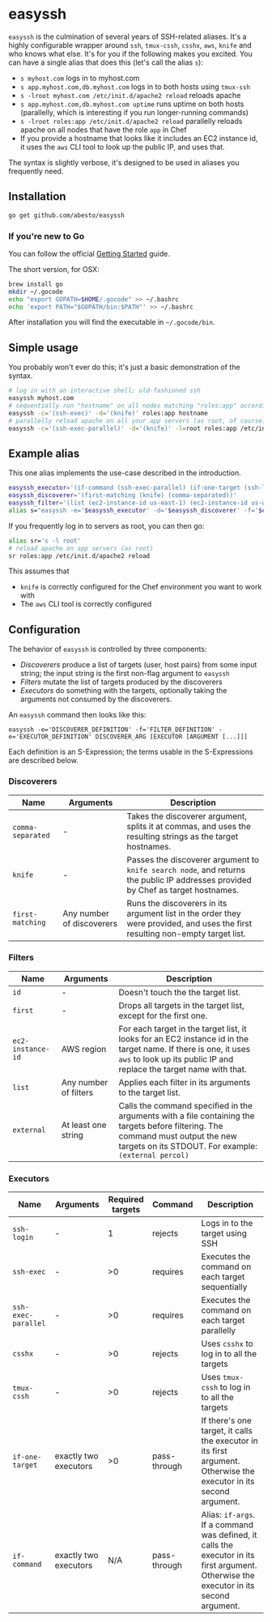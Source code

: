 # easyssh

`easyssh` is the culmination of several years of SSH-related aliases. It's a highly configurable wrapper around `ssh`, `tmux-cssh`, `csshx`, `aws`, `knife` and who knows what else. It's for you if the following makes you excited. You can have a single alias that does this (let's call the alias `s`):

 * `s myhost.com` logs in to myhost.com
 * `s app.myhost.com,db.myhost.com` logs in to both hosts using `tmux-ssh`
 * `s -lroot myhost.com /etc/init.d/apache2 reload` reloads apache
 * `s app.myhost.com,db.myhost.com uptime` runs uptime on both hosts (parallelly, which is interesting if you run longer-running commands)
 * `s -lroot roles:app /etc/init.d/apache2 reload` parallelly reloads apache on all nodes that have the role `app` in Chef
 * If you provide a hostname that looks like it includes an EC2 instance id, it uses the `aws` CLI tool to look up the public IP, and uses that.

The syntax is slightly verbose, it's designed to be used in aliases you frequently need.

## Installation

```sh
go get github.com/abesto/easyssh
```

### If you're new to Go

You can follow the official [Getting Started](http://golang.org/doc/install) guide.

The short version, for OSX:

```sh
brew install go
mkdir ~/.gocode
echo "export GOPATH=$HOME/.gocode" >> ~/.bashrc
echo 'export PATH="$GOPATH/bin:$PATH"' >> ~/.bashrc
```

After installation you will find the executable in `~/.gocode/bin`.

## Simple usage

You probably won't ever do this; it's just a basic demonstration of the syntax.

```sh
# log in with an interactive shell; old-fashioned ssh
easyssh myhost.com
# sequentially run "hostname" on all nodes matching "roles:app" according to knife
easyssh -c='(ssh-exec)' -d='(knife)' roles:app hostname
# parallelly reload apache on all your app servers (as root, of course)
easyssh -c='(ssh-exec-parallel)' -d='(knife)' -l=root roles:app /etc/init.d/apache2 reload
```

## Example alias

This one alias implements the use-case described in the introduction.

```sh
easyssh_executor='(if-command (ssh-exec-parallel) (if-one-target (ssh-login) (tmux-cssh)))'
easyssh_discoverer='(first-matching (knife) (comma-separated))'
easyssh_filter='(list (ec2-instance-id us-east-1) (ec2-instance-id us-west-1))'
alias s="easyssh -e='$easyssh_executor' -d='$easyssh_discoverer' -f='$easyssh_filter'"
```

If you frequently log in to servers as root, you can then go:

```sh
alias sr='s -l root'
# reload apache on app servers (as root)
sr roles:app /etc/init.d/apache2 reload
```

This assumes that

 * `knife` is correctly configured for the Chef environment you want to work with
 * The `aws` CLI tool is correctly configured

## Configuration

The behavior of `easyssh` is controlled by three components:

 * *Discoverers* produce a list of targets (user, host pairs) from some input string; the input string is the first
   non-flag argument to `easyssh`
 * *Filters* mutate the list of targets produced by the discoverers
 * *Executors* do something with the targets, optionally taking the arguments not consumed by the discoverers.

An `easyssh` command then looks like this:

```
easyssh -e='DISCOVERER_DEFINITION' -f='FILTER_DEFINITION' -e='EXECUTOR_DEFINITION' DISCOVERER_ARG [EXECUTOR [ARGUMENT [...]]]
```

Each definition is an S-Expression; the terms usable in the S-Expressions are described below.

### Discoverers

| Name      | Arguments   | Description |
|-----------|-------------|-------------|
| `comma-separated` | - | Takes the discoverer argument, splits it at commas, and uses the resulting strings as the target hostnames. |
| `knife` | - | Passes the discoverer argument to `knife search node`, and returns the public IP addresses provided by Chef as target hostnames. |
| `first-matching` | Any number of discoverers | Runs the discoverers in its argument list in the order they were provided, and uses the first resulting non-empty target list. |

### Filters

| Name      | Arguments   | Description |
|-----------|-------------|-------------|
| `id` | - | Doesn't touch the the target list. |
| `first` | - | Drops all targets in the target list, except for the first one. |
| `ec2-instance-id` | AWS region | For each target in the target list, it looks for an EC2 instance id in the target name. If there is one, it uses `aws` to look up its public IP and replace the target name with that. |
| `list` | Any number of filters | Applies each filter in its arguments to the target list. |
| `external` | At least one string | Calls the command specified in the arguments with a file containing the targets before filtering. The command must output the new targets on its STDOUT. For example: `(external percol)` |

### Executors

| Name      | Arguments   | Required targets | Command | Description |
|-----------|-------------|------------------|---------|-------------|
| `ssh-login` | - | 1 | rejects | Logs in to the target using SSH |
| `ssh-exec` | - | >0 | requires | Executes the command on each target sequentially |
| `ssh-exec-parallel` | - | >0 | requires | Executes the command on each target parallelly |
| `csshx` | - | >0 | rejects | Uses `csshx` to log in to all the targets |
| `tmux-cssh` | - | >0 | rejects | Uses `tmux-cssh` to log in to all the targets |
| `if-one-target` | exactly two executors | >0 | pass-through | If there's one target, it calls the executor in its first argument. Otherwise the executor in its second argument. |
| `if-command` | exactly two executors | N/A | pass-through | Alias: `if-args`. If a command was defined, it calls the executor in its first argument. Otherwise the executor in its second argument. |

